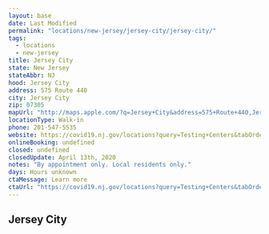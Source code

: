```yaml
---
layout: base
date: Last Modified
permalink: "locations/new-jersey/jersey-city/jersey-city/"
tags:
  - locations
  - new-jersey
title: Jersey City
state: New Jersey
stateAbbr: NJ
hood: Jersey City
address: 575 Route 440 
city: Jersey City
zip: 07305
mapUrl: "http://maps.apple.com/?q=Jersey+City&address=575+Route+440,Jersey+City,New+Jersey,07305"
locationType: Walk-in
phone: 201-547-5535
website: https://covid19.nj.gov/locations?query=Testing+Centers&tabOrder=all%2CpromotedContent%2Clocations%2Cresources%2Cstatus%2CNJfaqs%2CAASfaqs%2Ccoronavirus
onlineBooking: undefined
closed: undefined
closedUpdate: April 13th, 2020
notes: "By appointment only. Local residents only."
days: Hours unknown
ctaMessage: Learn more
ctaUrl: "https://covid19.nj.gov/locations?query=Testing+Centers&tabOrder=all%2CpromotedContent%2Clocations%2Cresources%2Cstatus%2CNJfaqs%2CAASfaqs%2Ccoronavirus"
---
```

## Jersey City